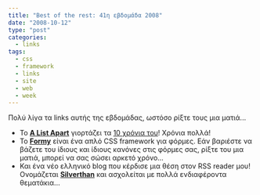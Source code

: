 ```yaml
---
title: "Best of the rest: 41η εβδομάδα 2008"
date: "2008-10-12"
type: "post"
categories:
  - links
tags:
  - css
  - framework
  - links
  - site
  - web
  - week
---
```


Πολύ λίγα τα links αυτής της εβδομάδας, ωστόσο ρίξτε τους μια ματιά...

- Το [**A List Apart**](http://alistapart.com/ "A List Apart") γιορτάζει τα [10 χρόνια του](http://alistapart.com/articles/tenyears "10 years a List apart")! Χρόνια πολλά!
- To [**Formy**](http://code.google.com/p/formy-css-framework/ "Formy CSS Framework") είναι ένα απλό CSS framework για φόρμες. Εάν βαριέστε να βάζετε του ίδιους και ίδιους κανόνες στις φόρμες σας, ρίξτε του μια ματιά, μπορεί να σας σώσει αρκετό χρόνο...
- Και ένα νέο ελληνικό blog που κέρδισε μια θέση στον RSS reader μου! Ονομάζεται [**Silverthan**](http://blog.silverthan.gr/ "Silverthan") και ασχολείται με πολλά ενδιαφέροντα θεματάκια...
